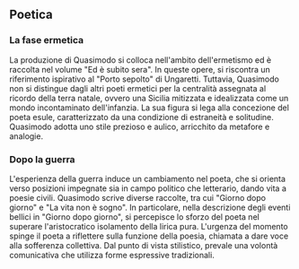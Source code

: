 ## Poetica
### La fase ermetica
La produzione di Quasimodo si colloca nell'ambito dell'ermetismo ed è raccolta nel volume "Ed è subito sera". In queste opere, si riscontra un riferimento ispirativo al "Porto sepolto" di Ungaretti. Tuttavia, Quasimodo non si distingue dagli altri poeti ermetici per la centralità assegnata al ricordo della terra natale, ovvero una Sicilia mitizzata e idealizzata come un mondo incontaminato dell'infanzia. La sua figura si lega alla concezione del poeta esule, caratterizzato da una condizione di estraneità e solitudine. Quasimodo adotta uno stile prezioso e aulico, arricchito da metafore e analogie.

### Dopo la guerra
L'esperienza della guerra induce un cambiamento nel poeta, che si orienta verso posizioni impegnate sia in campo politico che letterario, dando vita a poesie civili. Quasimodo scrive diverse raccolte, tra cui "Giorno dopo giorno" e "La vita non è sogno". In particolare, nella descrizione degli eventi bellici in "Giorno dopo giorno", si percepisce lo sforzo del poeta nel superare l'aristocratico isolamento della lirica pura. L'urgenza del momento spinge il poeta a riflettere sulla funzione della poesia, chiamata a dare voce alla sofferenza collettiva. Dal punto di vista stilistico, prevale una volontà comunicativa che utilizza forme espressive tradizionali.